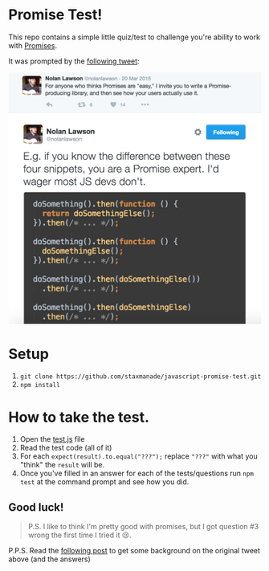 # Promise Test!

This repo contains a simple little quiz/test to challenge you're ability to work with [Promises](https://developer.mozilla.org/en-US/docs/Web/JavaScript/Reference/Global_Objects/Promise).

It was prompted by the [following tweet](https://twitter.com/nolanlawson/status/578948854411878400):

![screenshot of above linked tweet](./assets/TheTweetThatStartedThis.png)

# Setup

1. `git clone https://github.com/staxmanade/javascript-promise-test.git`
2. `npm install`


# How to take the test.

1. Open the [test.js](test.js) file
2. Read the test code (all of it)
3. For each `expect(result).to.equal("???");` replace `"???"` with what you "think" the `result` will be.
4. Once you've filled in an answer for each of the tests/questions run `npm test` at the command prompt and see how you did.


## Good luck!

> P.S. I like to think I'm pretty good with promises, but I got question #3 wrong the first time I tried it :cry:.

P.P.S. Read the [following post](https://pouchdb.com/2015/05/18/we-have-a-problem-with-promises.html) to get some background on the original tweet above (and the answers)
